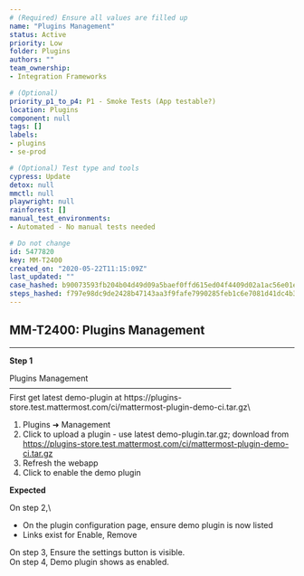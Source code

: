 ```yaml
---
# (Required) Ensure all values are filled up
name: "Plugins Management"
status: Active
priority: Low
folder: Plugins
authors: ""
team_ownership: 
- Integration Frameworks

# (Optional)
priority_p1_to_p4: P1 - Smoke Tests (App testable?)
location: Plugins
component: null
tags: []
labels: 
- plugins
- se-prod

# (Optional) Test type and tools
cypress: Update
detox: null
mmctl: null
playwright: null
rainforest: []
manual_test_environments: 
- Automated - No manual tests needed

# Do not change
id: 5477820
key: MM-T2400
created_on: "2020-05-22T11:15:09Z"
last_updated: ""
case_hashed: b90073593fb204b04d49d09a5baef0ffd615ed04f4409d02a1ac56e01ef45b04e29a419bc99bd64f4fbba4a4172641fe
steps_hashed: f797e98dc9de2428b47143aa3f9fafe7990285feb1c6e7081d41dc4b396ba541a9b778181122ff97241473e34dfd2472
---
```


<!-- (Auto-generated) Based on frontmatter's "key" and "name" -->

## MM-T2400: Plugins Management

---

**Step 1**

Plugins Management\
————————————————————————————\
First get latest demo-plugin at https\://plugins-store.test.mattermost.com/ci/mattermost-plugin-demo-ci.tar.gz\\

1. Plugins ➜ Management
2. Click to upload a plugin - use latest demo-plugin.tar.gz; download from <https://plugins-store.test.mattermost.com/ci/mattermost-plugin-demo-ci.tar.gz>
3. Refresh the webapp
4. Click to enable the demo plugin

**Expected**

On step 2,\\

- On the plugin configuration page, ensure demo plugin is now listed
- Links exist for Enable, Remove

On step 3, Ensure the settings button is visible.\
On step 4, Demo plugin shows as enabled.
